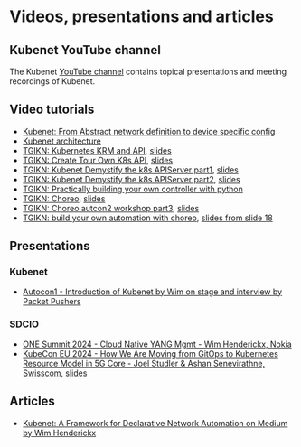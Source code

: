 # Videos, presentations and articles

## Kubenet YouTube channel

The Kubenet [YouTube channel](https://www.youtube.com/@kubenet-wq9nt) contains topical
presentations and meeting recordings of Kubenet.

## Video tutorials

* [Kubenet: From Abstract network definition to device specific config](https://www.youtube.com/watch?v=PIFCdoTJdZg)
* [Kubenet architecture](https://www.youtube.com/watch?v=_a01lxAX1pQ)
* [TGIKN: Kubernetes KRM and API](https://www.youtube.com/watch?v=8xrQG6Zzzxo), [slides](https://docs.google.com/presentation/d/1Zk5tGQ6DFu2D_rAs3XcKNnHuIRyaIxosjHFsw9zT-MQ/edit?usp=sharing)
* [TGIKN: Create Tour Own K8s API](https://youtu.be/tXg7Rq0u-es?si=ghL_Hg8xZ3q77PUH), [slides](https://docs.google.com/presentation/d/1kqXToBXkG2R4zf8sP5dpPt0QuJm7WrWhmbME7sJgtSo/edit#slide=id.p)
* [TGIKN: Kubenet Demystify the k8s APIServer part1](https://www.youtube.com/watch?v=M6wXbAs055U), [slides](https://docs.google.com/presentation/d/1n4kHaYS0FTcBNUeE3k5wKypUNoRw-kUrIrGsGfvQAAs/edit#slide=id.p)
* [TGIKN: Kubenet Demystify the k8s APIServer part2](https://www.youtube.com/watch?v=D0vNfyy3g48), [slides](https://docs.google.com/presentation/d/1jvRK_LJbQfYeOScNG-LxY-JMIzF9MhlORJ9UhNUm744/edit?usp=sharing)
* [TGIKN: Practically building your own controller with python](https://www.youtube.com/watch?v=QTwhZ2jXmGk)
* [TGIKN: Choreo](https://www.youtube.com/watch?v=J8b3kNxItos), [slides](https://docs.google.com/presentation/d/1QqEGb0lIaHaXM1EeGtKpDBuEmpFtH-MayLasMkUU2iA/edit?usp=sharing)
* [TGIKN: Choreo autcon2 workshop part3](https://www.youtube.com/watch?v=Af3NNPsGTG0), [slides](https://docs.google.com/presentation/d/11TZL3O58s2ZTj2kqsqdm6dpiHuHpKqYUABQaD0gpkkM/edit#slide=id.g31e3b64b718_0_0)
* [TGIKN: build your own automation with choreo](https://www.youtube.com/watch?v=Q1wBe7zINzA), [slides from slide 18](https://docs.google.com/presentation/d/11TZL3O58s2ZTj2kqsqdm6dpiHuHpKqYUABQaD0gpkkM/edit#slide=id.g320a34f456e_0_0)


## Presentations

### Kubenet

* [Autocon1 - Introduction of Kubenet by Wim on stage and interview by Packet Pushers](https://www.youtube.com/watch?v=L97fg1kYXTs)

### SDCIO

* [ONE Summit 2024 - Cloud Native YANG Mgmt - Wim Henderickx, Nokia](https://www.youtube.com/watch?v=dHOeqbqkN1s)
* [KubeCon EU 2024 - How We Are Moving from GitOps to Kubernetes Resource Model in 5G Core - Joel Studler & Ashan Senevirathne, Swisscom](https://youtu.be/crmTnB6Zwt8),
  [slides](https://static.sched.com/hosted_files/kccnceu2024/ee/From%20GitOps%20to%20KRM%20in%20Swisscoms%205G%20Core%20KubeCon%202024-03-20.pdf)

## Articles

* [Kubenet: A Framework for Declarative Network Automation on Medium by Wim Henderickx](https://medium.com/@wim.henderickx/kubenet-a-framework-for-declarative-network-automation-57454cba1281)